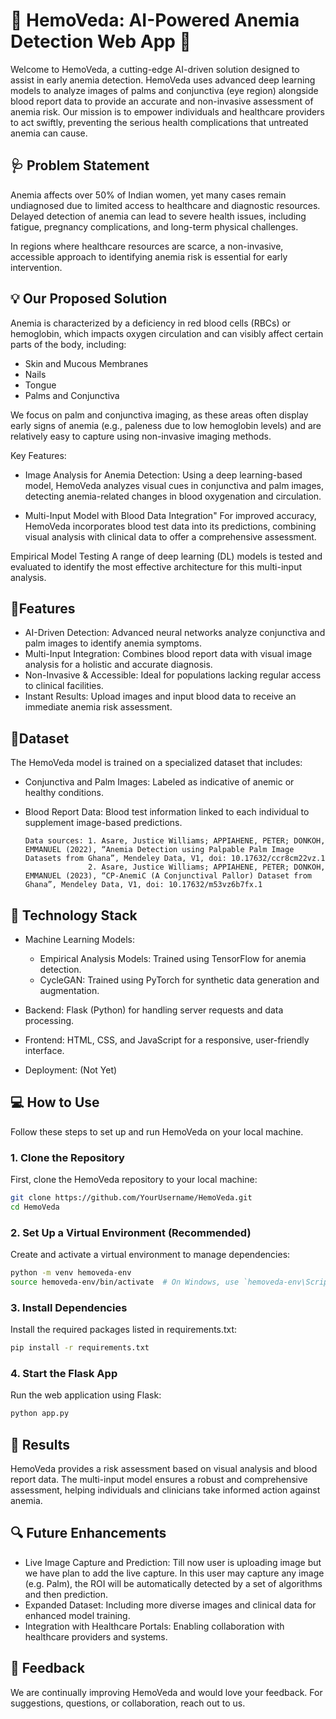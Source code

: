 
# 🌿 HemoVeda: AI-Powered Anemia Detection Web App 🌿

Welcome to HemoVeda, a cutting-edge AI-driven solution designed to assist in early anemia detection. HemoVeda uses advanced deep learning models to analyze images of palms and conjunctiva (eye region) alongside blood report data to provide an accurate and non-invasive assessment of anemia risk. Our mission is to empower individuals and healthcare providers to act swiftly, preventing the serious health complications that untreated anemia can cause.
## 🩺 Problem Statement
Anemia affects over 50% of Indian women, yet many cases remain undiagnosed due to limited access to healthcare and diagnostic resources. Delayed detection of anemia can lead to severe health issues, including fatigue, pregnancy complications, and long-term physical challenges.

In regions where healthcare resources are scarce, a non-invasive, accessible approach to identifying anemia risk is essential for early intervention.


## 💡 Our Proposed Solution
Anemia is characterized by a deficiency in red blood cells (RBCs) or hemoglobin, which impacts oxygen circulation and can visibly affect certain parts of the body, including:

- Skin and Mucous Membranes
- Nails
- Tongue
- Palms and Conjunctiva

We focus on palm and conjunctiva imaging, as these areas often display early signs of anemia (e.g., paleness due to low hemoglobin levels) and are relatively easy to capture using non-invasive imaging methods.

Key Features:
- Image Analysis for Anemia Detection: 
     Using a deep learning-based model, HemoVeda analyzes visual cues in conjunctiva and palm images, detecting anemia-related changes in blood oxygenation and circulation.

- Multi-Input Model with Blood Data Integration"
    For improved accuracy, HemoVeda incorporates blood test data into its predictions, combining visual analysis with clinical data to offer a comprehensive assessment.

Empirical Model Testing
A range of deep learning (DL) models is tested and evaluated to identify the most effective architecture for this multi-input analysis.
## 🚀Features

- AI-Driven Detection: Advanced neural networks analyze conjunctiva and palm images to identify anemia symptoms.
- Multi-Input Integration: Combines blood report data with visual image analysis for a holistic and accurate diagnosis.
- Non-Invasive & Accessible: Ideal for populations lacking regular access to clinical facilities.
- Instant Results: Upload images and input blood data to receive an immediate anemia risk assessment.


## 📸Dataset
The HemoVeda model is trained on a specialized dataset that includes:

- Conjunctiva and Palm Images: Labeled as indicative of anemic or healthy conditions.
- Blood Report Data: Blood test information linked to each individual to supplement image-based predictions.

      Data sources: 1. Asare, Justice Williams; APPIAHENE, PETER; DONKOH, EMMANUEL (2022), “Anemia Detection using Palpable Palm Image Datasets from Ghana”, Mendeley Data, V1, doi: 10.17632/ccr8cm22vz.1
                    2. Asare, Justice Williams; APPIAHENE, PETER; DONKOH, EMMANUEL (2023), “CP-AnemiC (A Conjunctival Pallor) Dataset from Ghana”, Mendeley Data, V1, doi: 10.17632/m53vz6b7fx.1

## 🧠 Technology Stack
- Machine Learning Models:

    - Empirical Analysis Models: Trained using TensorFlow for anemia detection.
    - CycleGAN: Trained using PyTorch for synthetic data generation and augmentation.
- Backend: Flask (Python) for handling server requests and data processing.

- Frontend: HTML, CSS, and JavaScript for a responsive, user-friendly interface.

- Deployment: (Not Yet)



## 💻 How to Use

Follow these steps to set up and run HemoVeda on your local machine.

### 1. Clone the Repository
First, clone the HemoVeda repository to your local machine:
```bash
git clone https://github.com/YourUsername/HemoVeda.git
cd HemoVeda 
```
### 2. Set Up a Virtual Environment (Recommended)
Create and activate a virtual environment to manage dependencies:

```bash
python -m venv hemoveda-env
source hemoveda-env/bin/activate  # On Windows, use `hemoveda-env\Scripts\activate` 
```

### 3. Install Dependencies
Install the required packages listed in requirements.txt:

```bash
pip install -r requirements.txt 
```

### 4. Start the Flask App
Run the web application using Flask:

```bash
python app.py
```
## 🎉 Results

HemoVeda provides a risk assessment based on visual analysis and blood report data. The multi-input model ensures a robust and comprehensive assessment, helping individuals and clinicians take informed action against anemia.

## 🔍 Future Enhancements
- Live Image Capture and Prediction: Till now user is uploading image but we have plan to add the live capture. In this user may capture any image (e.g. Palm), the ROI will be automatically detected by a set of algorithms and then prediction.
- Expanded Dataset: Including more diverse images and clinical data for enhanced model training.
- Integration with Healthcare Portals: Enabling collaboration with healthcare providers and systems.


## 💬 Feedback
We are continually improving HemoVeda and would love your feedback. For suggestions, questions, or collaboration, reach out to us.